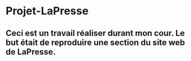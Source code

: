 <h1>Projet-LaPresse</h1>
<h2> Ceci est un travail réaliser durant mon cour. Le but était de reproduire une section du site web de LaPresse.</h2>

